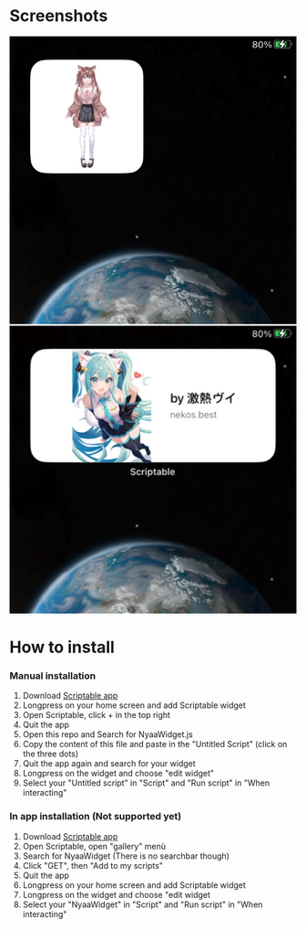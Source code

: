 # Screenshots
![small widget](https://github.com/Dicast3/NyaaWidget/blob/main/IMG_0396.jpeg)
![medium widget](https://github.com/Dicast3/NyaaWidget/blob/main/IMG_0397.jpeg)

# How to install
### Manual installation
1) Download [Scriptable app](https://scriptable.app/)
2) Longpress on your home screen and add Scriptable widget
3) Open Scriptable, click + in the top right
4) Quit the app
5) Open this repo and Search for NyaaWidget.js
6) Copy the content of this file and paste in the "Untitled Script" (click on the three dots)
7) Quit the app again and search for your widget
8) Longpress on the widget and choose "edit widget"
9) Select your "Untitled script" in "Script" and "Run script" in "When interacting"

### In app installation (Not supported yet)
1) Download [Scriptable app](https://scriptable.app/)
2) Open Scriptable, open "gallery" menù
3) Search for NyaaWidget (There is no searchbar though)
4) Click "GET", then "Add to my scripts"
5) Quit the app
6) Longpress on your home screen and add Scriptable widget
7) Longpress on the widget and choose "edit widget
8) Select your "NyaaWidget" in "Script" and "Run script" in "When interacting"
